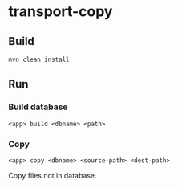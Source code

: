 # transport-copy

## Build
`mvn clean install`

## Run
### Build database
`<app> build <dbname> <path>`

### Copy
`<app> copy <dbname> <source-path> <dest-path>`

Copy files not in database.
